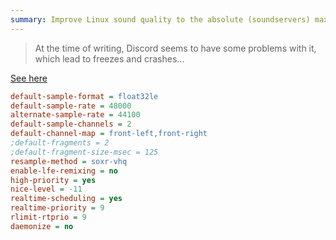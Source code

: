 ```yaml
---
summary: Improve Linux sound quality to the absolute (soundservers) maximum
---
```


> At the time of writing, Discord seems to have some problems with it, which lead to freezes and crashes...

[See here](https://medium.com/@gamunu/enable-high-quality-audio-on-linux-6f16f3fe7e1f)

```ini
default-sample-format = float32le
default-sample-rate = 48000
alternate-sample-rate = 44100
default-sample-channels = 2
default-channel-map = front-left,front-right
;default-fragments = 2
;default-fragment-size-msec = 125
resample-method = soxr-vhq
enable-lfe-remixing = no
high-priority = yes
nice-level = -11
realtime-scheduling = yes
realtime-priority = 9
rlimit-rtprio = 9
daemonize = no
```
